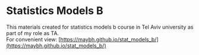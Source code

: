 # Statistics Models B

This materials created for statistics models b course in Tel Aviv university as part of my role as TA.  
For convenient view:
[https://maybh.github.io/stat_models_b/](https://maybh.github.io/stat_models_b/)


